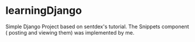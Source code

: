 # learningDjango
Simple Django Project based on sentdex's tutorial.
The Snippets component ( posting and viewing them) was implemented by me. 
